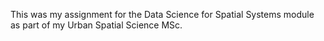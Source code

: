 This was my assignment for the Data Science for Spatial Systems module as part of my Urban Spatial Science MSc. 
